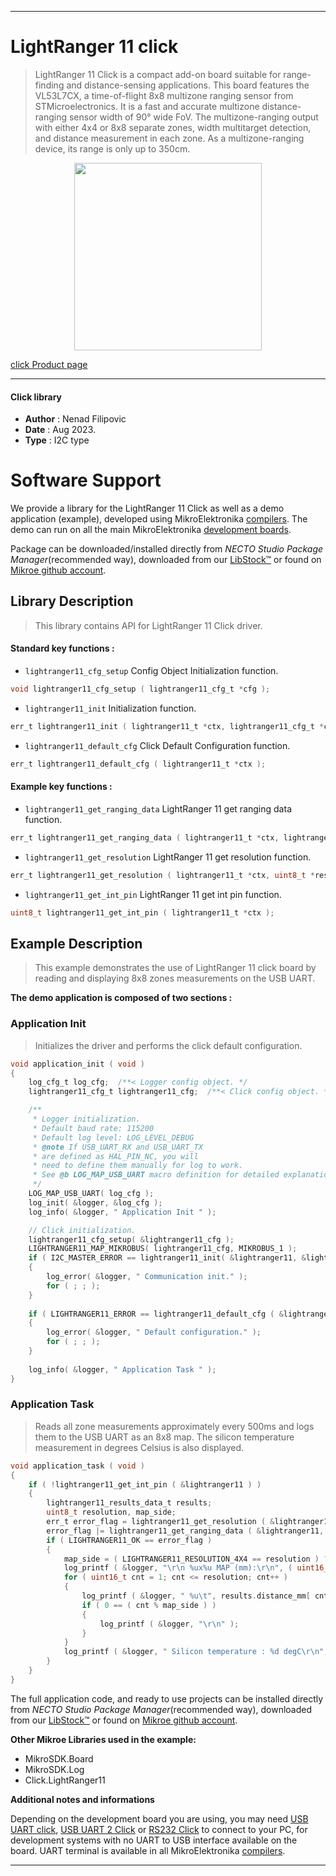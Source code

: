 
---
# LightRanger 11 click

> LightRanger 11 Click is a compact add-on board suitable for range-finding and distance-sensing applications. This board features the VL53L7CX, a time-of-flight 8x8 multizone ranging sensor from STMicroelectronics. It is a fast and accurate multizone distance-ranging sensor width of 90° wide FoV. The multizone-ranging output with either 4x4 or 8x8 separate zones, width multitarget detection, and distance measurement in each zone. As a multizone-ranging device, its range is only up to 350cm.

<p align="center">
  <img src="https://download.mikroe.com/images/click_for_ide/lightranger11_click.png" height=300px>
</p>

[click Product page](https://www.mikroe.com/lightranger-11-click)

---


#### Click library

- **Author**        : Nenad Filipovic
- **Date**          : Aug 2023.
- **Type**          : I2C type


# Software Support

We provide a library for the LightRanger 11 Click
as well as a demo application (example), developed using MikroElektronika
[compilers](https://www.mikroe.com/necto-studio).
The demo can run on all the main MikroElektronika [development boards](https://www.mikroe.com/development-boards).

Package can be downloaded/installed directly from *NECTO Studio Package Manager*(recommended way), downloaded from our [LibStock&trade;](https://libstock.mikroe.com) or found on [Mikroe github account](https://github.com/MikroElektronika/mikrosdk_click_v2/tree/master/clicks).

## Library Description

> This library contains API for LightRanger 11 Click driver.

#### Standard key functions :

- `lightranger11_cfg_setup` Config Object Initialization function.
```c
void lightranger11_cfg_setup ( lightranger11_cfg_t *cfg );
```

- `lightranger11_init` Initialization function.
```c
err_t lightranger11_init ( lightranger11_t *ctx, lightranger11_cfg_t *cfg );
```

- `lightranger11_default_cfg` Click Default Configuration function.
```c
err_t lightranger11_default_cfg ( lightranger11_t *ctx );
```

#### Example key functions :

- `lightranger11_get_ranging_data` LightRanger 11 get ranging data function.
```c
err_t lightranger11_get_ranging_data ( lightranger11_t *ctx, lightranger11_results_data_t *results );
```

- `lightranger11_get_resolution` LightRanger 11 get resolution function.
```c
err_t lightranger11_get_resolution ( lightranger11_t *ctx, uint8_t *resolution );
```

- `lightranger11_get_int_pin` LightRanger 11 get int pin function.
```c
uint8_t lightranger11_get_int_pin ( lightranger11_t *ctx );
```

## Example Description

> This example demonstrates the use of LightRanger 11 click board by reading and displaying
> 8x8 zones measurements on the USB UART.

**The demo application is composed of two sections :**

### Application Init

> Initializes the driver and performs the click default configuration.

```c
void application_init ( void ) 
{
    log_cfg_t log_cfg;  /**< Logger config object. */
    lightranger11_cfg_t lightranger11_cfg;  /**< Click config object. */

    /** 
     * Logger initialization.
     * Default baud rate: 115200
     * Default log level: LOG_LEVEL_DEBUG
     * @note If USB_UART_RX and USB_UART_TX 
     * are defined as HAL_PIN_NC, you will 
     * need to define them manually for log to work. 
     * See @b LOG_MAP_USB_UART macro definition for detailed explanation.
     */
    LOG_MAP_USB_UART( log_cfg );
    log_init( &logger, &log_cfg );
    log_info( &logger, " Application Init " );

    // Click initialization.
    lightranger11_cfg_setup( &lightranger11_cfg );
    LIGHTRANGER11_MAP_MIKROBUS( lightranger11_cfg, MIKROBUS_1 );
    if ( I2C_MASTER_ERROR == lightranger11_init( &lightranger11, &lightranger11_cfg ) ) 
    {
        log_error( &logger, " Communication init." );
        for ( ; ; );
    }
    
    if ( LIGHTRANGER11_ERROR == lightranger11_default_cfg ( &lightranger11 ) )
    {
        log_error( &logger, " Default configuration." );
        for ( ; ; );
    }
    
    log_info( &logger, " Application Task " );
}
```

### Application Task

> Reads all zone measurements approximately every 500ms and logs them to the USB UART as an 8x8 map. 
> The silicon temperature measurement in degrees Celsius is also displayed.

```c
void application_task ( void ) 
{
    if ( !lightranger11_get_int_pin ( &lightranger11 ) )
    {
        lightranger11_results_data_t results;
        uint8_t resolution, map_side;
        err_t error_flag = lightranger11_get_resolution ( &lightranger11, &resolution );
        error_flag |= lightranger11_get_ranging_data ( &lightranger11, &results );
        if ( LIGHTRANGER11_OK == error_flag )
        {
            map_side = ( LIGHTRANGER11_RESOLUTION_4X4 == resolution ) ? 4 : 8;
            log_printf ( &logger, "\r\n %ux%u MAP (mm):\r\n", ( uint16_t ) map_side, ( uint16_t ) map_side );
            for ( uint16_t cnt = 1; cnt <= resolution; cnt++ )
            {
                log_printf ( &logger, " %u\t", results.distance_mm[ cnt - 1 ] );
                if ( 0 == ( cnt % map_side ) )
                {
                    log_printf ( &logger, "\r\n" );
                }
            }
            log_printf ( &logger, " Silicon temperature : %d degC\r\n", ( int16_t ) results.silicon_temp_degc );
        }
    }
}
```

The full application code, and ready to use projects can be installed directly from *NECTO Studio Package Manager*(recommended way), downloaded from our [LibStock&trade;](https://libstock.mikroe.com) or found on [Mikroe github account](https://github.com/MikroElektronika/mikrosdk_click_v2/tree/master/clicks).

**Other Mikroe Libraries used in the example:**

- MikroSDK.Board
- MikroSDK.Log
- Click.LightRanger11

**Additional notes and informations**

Depending on the development board you are using, you may need
[USB UART click](https://www.mikroe.com/usb-uart-click),
[USB UART 2 Click](https://www.mikroe.com/usb-uart-2-click) or
[RS232 Click](https://www.mikroe.com/rs232-click) to connect to your PC, for
development systems with no UART to USB interface available on the board. UART
terminal is available in all MikroElektronika
[compilers](https://shop.mikroe.com/compilers).

---
